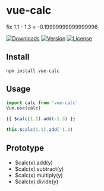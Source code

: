 # vue-calc
fix 1.1 - 1.3 = -0.19999999999999996

<a href="https://npmcharts.com/compare/vue-calc?minimal=true"><img src="https://img.shields.io/npm/dm/vue-calc.svg" alt="Downloads"></a>
<a href="https://www.npmjs.com/package/vue-calc"><img src="https://img.shields.io/npm/v/vue-calc.svg" alt="Version"></a>
<a href="https://www.npmjs.com/package/vue-calc"><img src="https://img.shields.io/npm/l/vue-calc.svg" alt="License"></a>

## Install

```
npm install vue-calc
```

## Usage

```JavaScript
import calc from 'vue-calc'
Vue.use(calc)
```

```vue.js
{{ $calc(1.1).add(-1.3) }}
```

```JavaScript
this.$calc(1.1).add(-1.3)
```

## Prototype
- $calc(x).add(y)
- $calc(x).subtract(y)
- $calc(x).multiply(y)
- $calc(x).divide(y)
